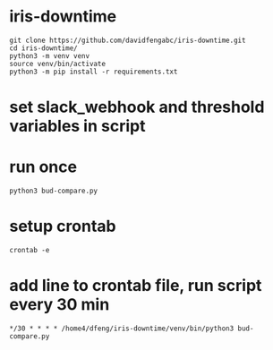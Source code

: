 # iris-downtime
```
git clone https://github.com/davidfengabc/iris-downtime.git
cd iris-downtime/
python3 -m venv venv
source venv/bin/activate
python3 -m pip install -r requirements.txt
```
# set slack_webhook and threshold variables in script
# run once
```
python3 bud-compare.py
```
# setup crontab
```
crontab -e
```
# add line to crontab file, run script every 30 min
```
*/30 * * * * /home4/dfeng/iris-downtime/venv/bin/python3 bud-compare.py
```
